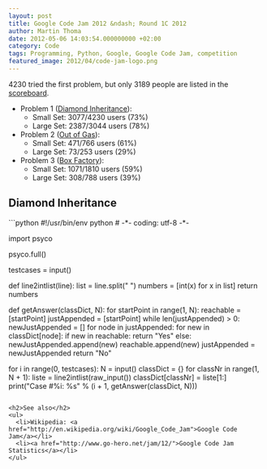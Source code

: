 ```yaml
---
layout: post
title: Google Code Jam 2012 &ndash; Round 1C 2012
author: Martin Thoma
date: 2012-05-06 14:03:54.000000000 +02:00
category: Code
tags: Programming, Python, Google, Google Code Jam, competition
featured_image: 2012/04/code-jam-logo.png
---
```

4230 tried the first problem, but only 3189 people are listed in the <a href="http://code.google.com/codejam/contest/1781488/scoreboard?c=1781488">scoreboard</a>.

<ul>
  <li>Problem 1 (<a href="http://code.google.com/codejam/contest/1781488/dashboard#s=p0">Diamond Inheritance</a>):
  <ul>
     <li>Small Set: 3077/4230 users (73%)</li>
     <li>Large Set: 2387/3044 users (78%)</li>
  </ul>
  </li>
  <li>Problem 2 (<a href="http://code.google.com/codejam/contest/1781488/dashboard#s=p1">Out of Gas</a>):
  <ul>
     <li>Small Set: 471/766 users (61%)</li>
     <li>Large Set: 73/253 users (29%)</li>
  </ul>
  </li>
  <li>Problem 3 (<a href="http://code.google.com/codejam/contest/1781488/dashboard#s=p2">Box Factory</a>):
  <ul>
     <li>Small Set: 1071/1810 users (59%)</li>
     <li>Large Set: 308/788 users (39%)</li>
  </ul>
  </li>
</ul>

<h2>Diamond Inheritance</h2>
```python
#!/usr/bin/env python
# -*- coding: utf-8 -*-

import psyco

psyco.full()

testcases = input()


def line2intlist(line):
    list = line.split(" ")
    numbers = [int(x) for x in list]
    return numbers


def getAnswer(classDict, N):
    for startPoint in range(1, N):
        reachable = [startPoint]
        justAppended = [startPoint]
        while len(justAppended) > 0:
            newJustAppended = []
            for node in justAppended:
                for new in classDict[node]:
                    if new in reachable:
                        return "Yes"
                    else:
                        newJustAppended.append(new)
                        reachable.append(new)
            justAppended = newJustAppended
    return "No"


for i in range(0, testcases):
    N = input()
    classDict = {}
    for classNr in range(1, N + 1):
        liste = line2intlist(raw_input())
        classDict[classNr] = liste[1:]
    print("Case #%i: %s" % (i + 1, getAnswer(classDict, N)))
```

<h2>See also</h2>
<ul>
  <li>Wikipedia: <a href="http://en.wikipedia.org/wiki/Google_Code_Jam">Google Code Jam</a></li>
  <li><a href="http://www.go-hero.net/jam/12/">Google Code Jam Statistics</a></li>
</ul>
